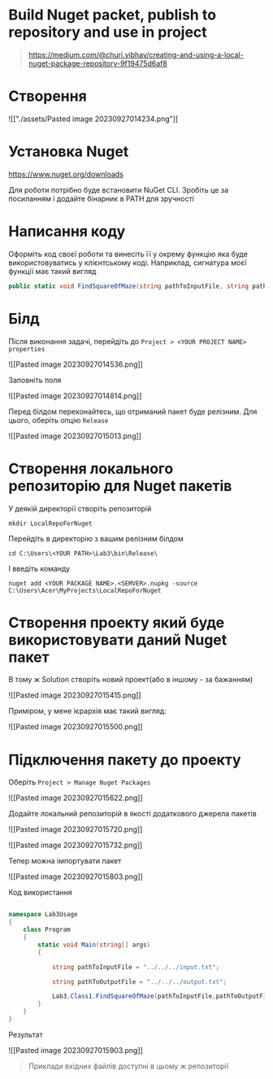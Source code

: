 # Build Nuget packet, publish to repository and use in project


>https://medium.com/@churi.vibhav/creating-and-using-a-local-nuget-package-repository-9f19475d6af8




# Створення 


![["./assets/Pasted image 20230927014234.png"]]


# Установка Nuget

https://www.nuget.org/downloads

Для роботи потрібно буде встановити NuGet CLI. Зробіть це за посиланням і додайте бінарник в PATH для зручності

# Написання коду


Оформіть код своєї роботи та винесіть її у окрему функцію яка буде використовуватись у клієнтському коді. Наприклад, сигнатура моєї функції має такий вигляд


```csharp
public static void FindSquareOfMaze(string pathToInputFile, string pathToOutputFile)
```


# Білд


Після виконання задачі, перейдіть до `Project > <YOUR PROJECT NAME> properties`

![[Pasted image 20230927014536.png]]


Заповніть поля

![[Pasted image 20230927014814.png]]


Перед білдом переконайтесь, що отриманий пакет буде релізним. Для цього, оберіть опцію `Release`

![[Pasted image 20230927015013.png]]


# Створення локального репозиторію для Nuget пакетів

У деякій директорії створіть репозиторій

```shell
mkdir LocalRepoForNuget
```

Перейдіть в директорію з вашим релізним білдом

```shell
cd C:\Users\<YOUR PATH>\Lab3\bin\Release\
```

І введіть команду

```shell
nuget add <YOUR PACKAGE NAME>.<SEMVER>.nupkg -source C:\Users\Acer\MyProjects\LocalRepoForNuget
```



# Створення проекту який буде використовувати даний Nuget пакет


В тому ж Solution створіть новий проект(або в іншому - за бажанням)

![[Pasted image 20230927015415.png]]

Приміром, у мене ієрархія має такий вигляд:

![[Pasted image 20230927015500.png]]


# Підключення пакету до проекту


Оберіть `Project > Manage Nuget Packages`

![[Pasted image 20230927015622.png]]


Додайте локальний репозиторій в якості додаткового джерела пакетів

![[Pasted image 20230927015720.png]]


![[Pasted image 20230927015732.png]]


Тепер можна імпортувати пакет

![[Pasted image 20230927015803.png]]


Код використання

```csharp

namespace Lab3Usage
{
    class Program
    {
        static void Main(string[] args)
        {

            string pathToInputFile = "../../../input.txt";

            string pathToOutputFile = "../../../output.txt";

            Lab3.Class1.FindSquareOfMaze(pathToInputFile,pathToOutputFile);
        }
    }
}

```


Результат


![[Pasted image 20230927015903.png]]


>Приклади вхідних файлів доступні в цьому ж репозиторії



